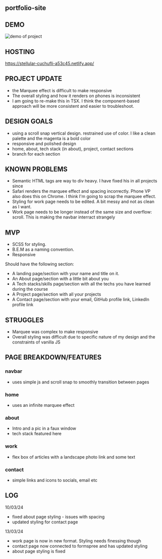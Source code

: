 ## portfolio-site

## DEMO

![demo of project](demo.gif)

## HOSTING 

https://stellular-cuchufli-a53c45.netlify.app/

## PROJECT UPDATE

- the Marquee effect is difficult to make responsive
- The overall styling and how it renders on phones is inconsistent
- I am going to re-make this in TSX. I think the component-based approach will be more consistent and easier to troubleshoot.

## DESIGN GOALS

- using a scroll snap vertical design. restrained use of color. I like a clean palette and the magenta is a bold color
- responsive and polished design 
- home, about, tech stack (in about), project, contact sections
- branch for each section

## KNOWN PROBLEMS
- Semantic HTML tags are way to div heavy. I have fixed his in all projects since
- Safari renders the marquee effect and spacing incorrectly. Phone VP also does this on Chrome. I think I'm going to scrap the marquee effect.
- Styling for work page needs to be edited. A bit messy and not as clean as I want.
- Work page needs to be longer instead of the same size and overflow: scroll. This is making the navbar interract strangely
  
## MVP
* SCSS for styling.
* B.E.M as a naming convention.
* Responsive

Should have the following section:

* A landing page/section with your name and title on it.
* An About page/section with a little bit about you
* A Tech stacks/skills page/section with all the techs you have learned during the course
* A Project page/section with all your projects 
* A Contact page/section with your email, GitHub profile link, LinkedIn profile link

## STRUGGLES

- Marquee was complex to make responsive
- Overall styling was difficult due to specific nature of my design and the constraints of vanilla JS

## PAGE BREAKDOWN/FEATURES

### navbar

- uses simple js and scroll snap to smoothly transition between pages

### home

- uses an infinite marquee effect 

### about

- Intro and a pic in a faux window
- tech stack featured here

### work

- flex box of articles with a landscape photo link and some text

### contact

- simple links and icons to socials, email etc

## LOG ##
10/03/24
- fixed about page styling - issues with spacing
- updated styling for contact page

13/03/24
- work page is now in new format. Styling needs finessing though
- contact page now connected to formspree and has updated styling
- about page styling is fixed
